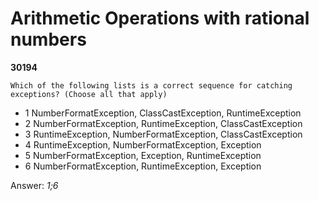 Arithmetic Operations with rational numbers
===========================================
**30194**
```
Which of the following lists is a correct sequence for catching exceptions? (Choose all that apply)
```


- 1 NumberFormatException, ClassCastException, RuntimeException
- 2 NumberFormatException, RuntimeException, ClassCastException
- 3 RuntimeException, NumberFormatException, ClassCastException
- 4 RuntimeException, NumberFormatException, Exception
- 5 NumberFormatException, Exception, RuntimeException
- 6 NumberFormatException, RuntimeException, Exception

Answer: *1;6*

